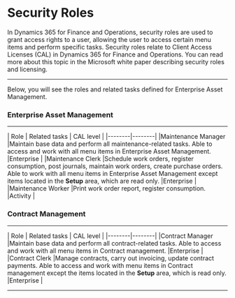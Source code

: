 # Security Roles


In Dynamics 365 for Finance and Operations, security roles are used to grant access rights to a user, allowing the user to access certain menu items and perform specific tasks. Security roles relate to Client Access Licenses (CAL) in Dynamics 365 for Finance and Operations. You can read more about this topic in the Microsoft white paper describing security roles and licensing.


---

Below, you will see the roles and related tasks defined for Enterprise Asset Management.


### Enterprise Asset Management

---

| Role | Related tasks | CAL level |
|--------|--------|
|Maintenance Manager  |Maintain base data and perform all maintenance-related tasks. Able to access and work with all menu items in Enterprise Asset Management. |Enterprise |
|Maintenance Clerk    |Schedule work orders, register consumption, post journals, maintain work orders, create purchase orders. Able to work with all menu items in Enterprise Asset Management except items located in the **Setup** area, which are read only. |Enterprise |
|Maintenance Worker   |Print work order report, register consumption. |Activity |



### Contract Management

---

| Role | Related tasks | CAL level |
|--------|--------|
|Contract Manager |Maintain base data and perform all contract-related tasks. Able to access and work with all menu items in Contract management.  |Enterprise |
|Contract Clerk   |Manage contracts, carry out invoicing, update contract payments. Able to access and work with menu items in Contract management except the items located in the **Setup** area, which is read only.  |Enterprise |


---

